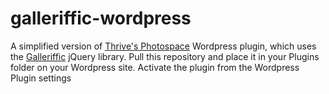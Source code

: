 # galleriffic-wordpress
A simplified version of <a href="http://thriveweb.com.au/the-lab/wordpress-gallery-plugin-photospace-2/" target="_blank">Thrive's Photospace</a> Wordpress plugin, which uses the <a href="http://www.twospy.com/galleriffic/">Galleriffic</a> jQuery library.
Pull this repository and place it in your Plugins folder on your Wordpress site. Activate the plugin from the Wordpress Plugin settings
